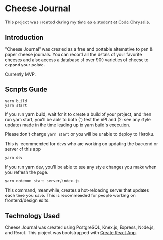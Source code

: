 # Cheese Journal

This project was created during my time as a student at [Code Chrysalis](https://www.codechrysalis.io).

## Introduction

"Cheese Journal" was created as a free and portable alternative to pen & paper cheese journals. You can record all the detals of your favorite cheeses and also access a database of over 900 varieties of cheese to expand your palate.

Currently MVP.

## Scripts Guide

```
yarn build
yarn start
```

If you run yarn build, wait for it to create a build of your project, and then run yarn start, you'll be able to both (1) test the API and (2) see any style updates made in the time leading up to yarn build's execution.

Please don't change `yarn start` or you will be unable to deploy to Heroku.

This is recommended for devs who are working on updating the backend or server of this app.

```
yarn dev
```

If you run yarn dev, you'll be able to see any style changes you make when you refresh the page.

```
yarn nodemon start server/index.js
```

This command, meanwhile, creates a hot-reloading server that updates each time you save. This is recommended for people working on frontend/design edits.

## Technology Used

Cheese Journal was created using PostgreSQL, Knex.js, Express, Node.js, and React. This project was bootstrapped with [Create React App](https://github.com/facebook/create-react-app).

